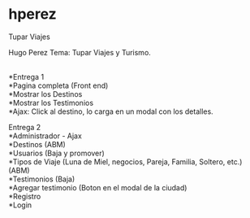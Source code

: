 hperez
======

Tupar Viajes

Hugo Perez
Tema: Tupar Viajes y Turismo.<br><br>

*Entrega 1<br>
*Pagina completa (Front end)<br>
*Mostrar los Destinos<br>
*Mostrar los Testimonios<br>
*Ajax: Click al destino, lo carga en un modal con los detalles.<br>

Entrega 2<br>
*Administrador - Ajax<br>
*Destinos (ABM)<br>
*Usuarios (Baja y promover)<br>
*Tipos de Viaje (Luna de Miel, negocios, Pareja, Familia, Soltero, etc.) (ABM)<br>
*Testimonios (Baja)<br>
*Agregar testimonio (Boton en el modal de la ciudad)<br>
*Registro<br>
*Login

